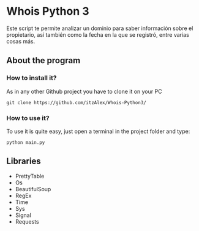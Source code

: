 # Whois Python 3

Este script te permite analizar un dominio para saber información sobre el propietario, así también como la fecha en la que se registró, entre varias cosas más. 

## About the program
### How to install it?
As in any other Github project you have to clone it on your PC
```
git clone https://github.com/itzAlex/Whois-Python3/
```
### How to use it?
To use it is quite easy, just open a terminal in the project folder and type:
```
python main.py
```
## Libraries
* PrettyTable
* Os
* BeautifulSoup
* RegEx
* Time
* Sys
* Signal
* Requests
